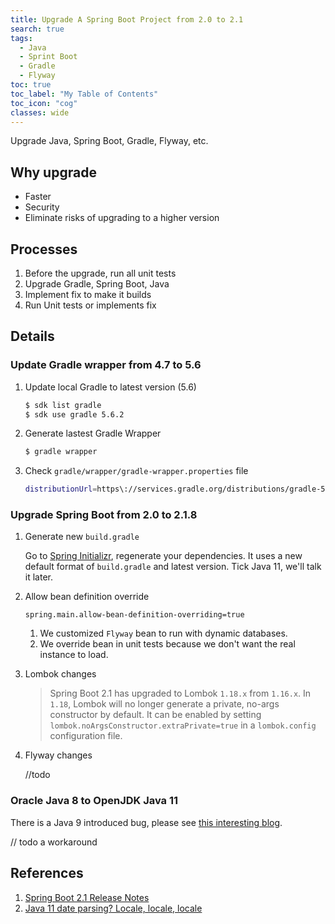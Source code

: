 ```yaml
---
title: Upgrade A Spring Boot Project from 2.0 to 2.1
search: true
tags: 
  - Java
  - Sprint Boot
  - Gradle
  - Flyway
toc: true
toc_label: "My Table of Contents"
toc_icon: "cog"
classes: wide
---
```


Upgrade Java, Spring Boot, Gradle, Flyway, etc.

## Why upgrade

- Faster
- Security
- Eliminate risks of upgrading to a higher version


## Processes

1. Before the upgrade, run all unit tests
2. Upgrade Gradle, Spring Boot, Java
3. Implement fix to make it builds
4. Run Unit tests or implements fix


## Details

### Update Gradle wrapper from 4.7 to 5.6

1. Update local Gradle to latest version (5.6)
    ```bash
    $ sdk list gradle
    $ sdk use gradle 5.6.2
    ```

2. Generate lastest Gradle Wrapper
    ```bash
    $ gradle wrapper
    ```
3. Check `gradle/wrapper/gradle-wrapper.properties` file
      ```bash
      distributionUrl=https\://services.gradle.org/distributions/gradle-5.6.2-bin.zip
      ```

### Upgrade Spring Boot from 2.0 to 2.1.8

1. Generate new `build.gradle`
    
    Go to [Spring Initializr](https://start.spring.io/), regenerate your dependencies. It uses a new default format of `build.gradle` and latest version. Tick Java 11, we'll talk it later.

2. Allow bean definition override

    ```properties
    spring.main.allow-bean-definition-overriding=true
    ```
    1. We customized `Flyway` bean to run with dynamic databases.
    2. We override bean in unit tests because we don't want the real instance to load.

3. Lombok changes

    >Spring Boot 2.1 has upgraded to Lombok `1.18.x` from `1.16.x`. In `1.18`, Lombok will no longer generate a private, no-args constructor by default. It can be enabled by setting `lombok.noArgsConstructor.extraPrivate=true` in a `lombok.config` configuration file.

4. Flyway changes

    //todo

### Oracle Java 8 to OpenJDK Java 11

There is a Java 9 introduced bug, please see [this interesting blog](https://blog.andornot.com/blog/java-11-date-parsing-locale-locale-locale/).

// todo a workaround


## References
1. [Spring Boot 2.1 Release Notes](https://github.com/spring-projects/spring-boot/wiki/Spring-Boot-2.1-Release-Notes#bean-overriding)
2. [Java 11 date parsing? Locale, locale, locale](https://blog.andornot.com/blog/java-11-date-parsing-locale-locale-locale/)